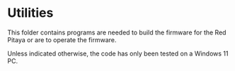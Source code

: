 # Utilities

This folder contains programs are needed to build the firmware for the Red Pitaya or are to operate the firmware.

Unless indicated otherwise, the code has only been tested on a Windows 11 PC.
